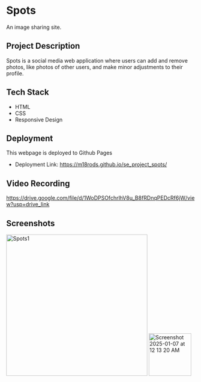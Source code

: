 # Spots

An image sharing site.

## Project Description

Spots is a social media web application where users can add and remove photos, like photos of other users, and make minor adjustments to their profile.

## Tech Stack

- HTML
- CSS
- Responsive Design

## Deployment

This webpage is deployed to Github Pages

- Deployment Link: https://m18rods.github.io/se_project_spots/

## Video Recording

https://drive.google.com/file/d/1WoDPSOfchrlhV8u_B8fRDnqPEDcRf6jW/view?usp=drive_link

## Screenshots

<img width="376" alt="Spots1" src="https://github.com/user-attachments/assets/3858a8f6-9e8f-4c28-bb91-8e6a2faf80f5" />

<img width="113" alt="Screenshot 2025-01-07 at 12 13 20 AM" src="https://github.com/user-attachments/assets/019e7e58-68d9-4743-a9a0-7ca321087318" />



